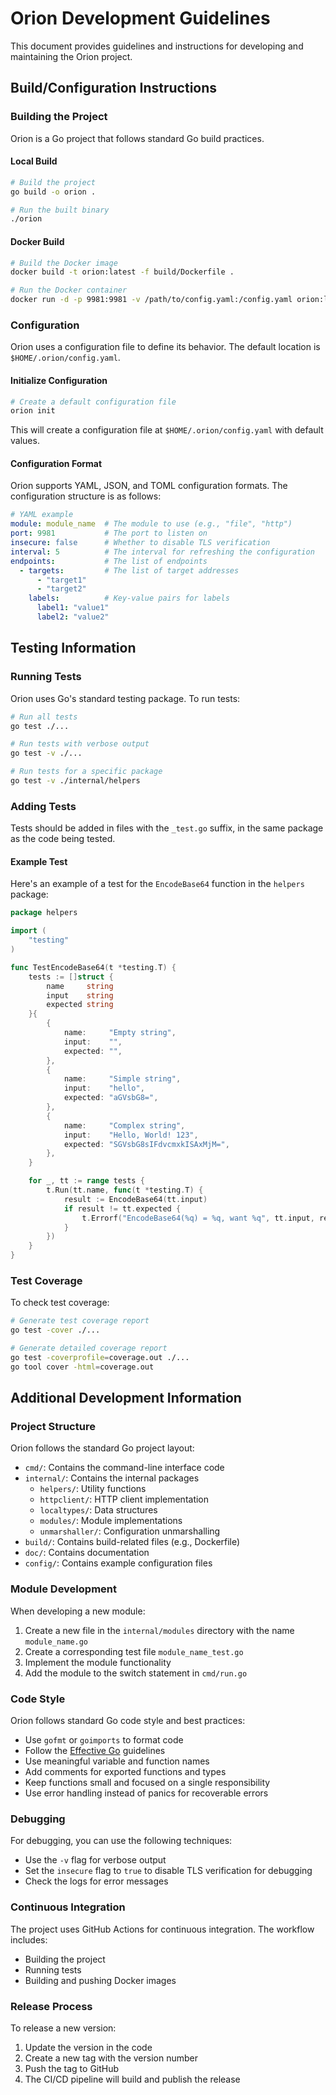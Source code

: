 # Orion Development Guidelines

This document provides guidelines and instructions for developing and maintaining the Orion project.

## Build/Configuration Instructions

### Building the Project

Orion is a Go project that follows standard Go build practices.

#### Local Build

```bash
# Build the project
go build -o orion .

# Run the built binary
./orion
```

#### Docker Build

```bash
# Build the Docker image
docker build -t orion:latest -f build/Dockerfile .

# Run the Docker container
docker run -d -p 9981:9981 -v /path/to/config.yaml:/config.yaml orion:latest /usr/local/bin/orion run --config /config.yaml
```

### Configuration

Orion uses a configuration file to define its behavior. The default location is `$HOME/.orion/config.yaml`.

#### Initialize Configuration

```bash
# Create a default configuration file
orion init
```

This will create a configuration file at `$HOME/.orion/config.yaml` with default values.

#### Configuration Format

Orion supports YAML, JSON, and TOML configuration formats. The configuration structure is as follows:

```yaml
# YAML example
module: module_name  # The module to use (e.g., "file", "http")
port: 9981           # The port to listen on
insecure: false      # Whether to disable TLS verification
interval: 5          # The interval for refreshing the configuration
endpoints:           # The list of endpoints
  - targets:         # The list of target addresses
      - "target1"
      - "target2"
    labels:          # Key-value pairs for labels
      label1: "value1"
      label2: "value2"
```

## Testing Information

### Running Tests

Orion uses Go's standard testing package. To run tests:

```bash
# Run all tests
go test ./...

# Run tests with verbose output
go test -v ./...

# Run tests for a specific package
go test -v ./internal/helpers
```

### Adding Tests

Tests should be added in files with the `_test.go` suffix, in the same package as the code being tested.

#### Example Test

Here's an example of a test for the `EncodeBase64` function in the `helpers` package:

```go
package helpers

import (
	"testing"
)

func TestEncodeBase64(t *testing.T) {
	tests := []struct {
		name     string
		input    string
		expected string
	}{
		{
			name:     "Empty string",
			input:    "",
			expected: "",
		},
		{
			name:     "Simple string",
			input:    "hello",
			expected: "aGVsbG8=",
		},
		{
			name:     "Complex string",
			input:    "Hello, World! 123",
			expected: "SGVsbG8sIFdvcmxkISAxMjM=",
		},
	}

	for _, tt := range tests {
		t.Run(tt.name, func(t *testing.T) {
			result := EncodeBase64(tt.input)
			if result != tt.expected {
				t.Errorf("EncodeBase64(%q) = %q, want %q", tt.input, result, tt.expected)
			}
		})
	}
}
```

### Test Coverage

To check test coverage:

```bash
# Generate test coverage report
go test -cover ./...

# Generate detailed coverage report
go test -coverprofile=coverage.out ./...
go tool cover -html=coverage.out
```

## Additional Development Information

### Project Structure

Orion follows the standard Go project layout:

- `cmd/`: Contains the command-line interface code
- `internal/`: Contains the internal packages
  - `helpers/`: Utility functions
  - `httpclient/`: HTTP client implementation
  - `localtypes/`: Data structures
  - `modules/`: Module implementations
  - `unmarshaller/`: Configuration unmarshalling
- `build/`: Contains build-related files (e.g., Dockerfile)
- `doc/`: Contains documentation
- `config/`: Contains example configuration files

### Module Development

When developing a new module:

1. Create a new file in the `internal/modules` directory with the name `module_name.go`
2. Create a corresponding test file `module_name_test.go`
3. Implement the module functionality
4. Add the module to the switch statement in `cmd/run.go`

### Code Style

Orion follows standard Go code style and best practices:

- Use `gofmt` or `goimports` to format code
- Follow the [Effective Go](https://golang.org/doc/effective_go) guidelines
- Use meaningful variable and function names
- Add comments for exported functions and types
- Keep functions small and focused on a single responsibility
- Use error handling instead of panics for recoverable errors

### Debugging

For debugging, you can use the following techniques:

- Use the `-v` flag for verbose output
- Set the `insecure` flag to `true` to disable TLS verification for debugging
- Check the logs for error messages

### Continuous Integration

The project uses GitHub Actions for continuous integration. The workflow includes:

- Building the project
- Running tests
- Building and pushing Docker images

### Release Process

To release a new version:

1. Update the version in the code
2. Create a new tag with the version number
3. Push the tag to GitHub
4. The CI/CD pipeline will build and publish the release
